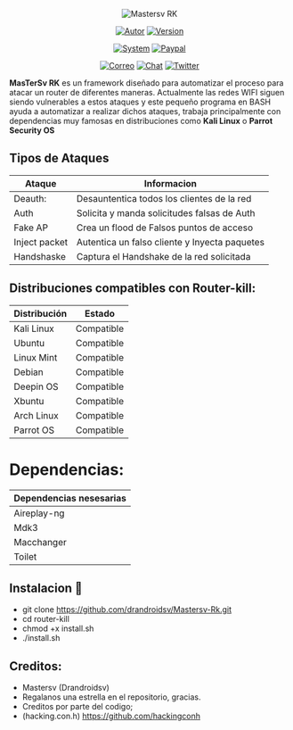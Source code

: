 <p align="center">
<img src="http://imgfz.com/i/HKjAnko.png" title="Mastersv RK">
</p>

<p align="center">
<a href="https://github.com/bytesalgado"><img title="Autor" src="https://img.shields.io/badge/Author-MasTerSv-blue?style=for-the-badge&logo=github"></a>
<a href=""><img title="Version" src="https://img.shields.io/badge/Version-2.0-red?style=for-the-badge&logo="></a>
</p>

<p align="center">
<a href=""><img title="System" src="https://img.shields.io/badge/Supported%20OS-Linux-orange?style=for-the-badge&logo=linux"></a>
<a href="https://www.paypal.com/paypalme/drandroidsv"><img title="Paypal" src="https://img.shields.io/badge/Donate-PayPal-green.svg?style=for-the-badge&logo=paypal"></a>
</p>

<p align="center">
<a href="mailto:Master.hdez@gmail.com"><img title="Correo" src="https://img.shields.io/badge/Correo-master.hdez@gmail.com-blueviolet?style=for-the-badge&logo=gmai"></a>
<a href="https://t.me/joinchat/AAAAAETqm9bQH0uFopDJsQ"><img title="Chat" src="https://img.shields.io/badge/CHAT-TELEGRAM-blue?style=for-the-badge&logo=telegram"></a>
<a href="https://twitter.com/MASTERSV19"><img title="Twitter" src="https://img.shields.io/badge/CHAT-TWITTER-blue?style=for-the-badge&logo=twitter"></a>
</p>

**MasTerSv RK** es un framework diseñado para automatizar el proceso para atacar un router de diferentes maneras. Actualmente las redes WIFI siguen siendo vulnerables a estos ataques y este pequeño programa en BASH ayuda a automatizar a realizar dichos ataques, trabaja principalmente con dependencias muy famosas en distribuciones como **Kali Linux** o **Parrot Security OS**


## Tipos de Ataques

| Ataque        |   Informacion                                 |
|---------------|-----------------------------------------------| 
| Deauth:       | Desauntentica todos los clientes de la red    |
| Auth          | Solicita y manda solicitudes falsas de Auth   |
| Fake AP       | Crea un flood de Falsos puntos de acceso      |
| Inject packet | Autentica un falso cliente y Inyecta paquetes |
| Handshaske    | Captura el Handshake de la red solicitada     |

## Distribuciones compatibles con Router-kill:

| Distribución |   Estado      |
|--------------|---------------| 
| Kali Linux   | Compatible    |
| Ubuntu       | Compatible    |
| Linux Mint   | Compatible    |
| Debian       | Compatible    |
| Deepin OS    | Compatible    |
| Xbuntu       | Compatible    |
| Arch Linux   | Compatible    |
| Parrot OS    | Compatible    |

# Dependencias:

| Dependencias nesesarias | 
|-------------------------|
| Aireplay-ng             | 
| Mdk3                    | 
| Macchanger              | 
| Toilet                  |



## Instalacion 🔧

* git clone https://github.com/drandroidsv/Mastersv-Rk.git
* cd router-kill
* chmod +x install.sh
* ./install.sh

## Creditos:

* Mastersv (Drandroidsv)
* Regalanos una estrella en el repositorio, gracias.
* Creditos por parte del codigo;
* (hacking.con.h) https://github.com/hackingconh
